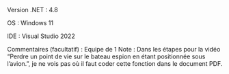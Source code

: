 Version .NET : 4.8

OS : Windows 11

IDE : Visual Studio 2022

Commentaires (facultatif) : Equipe de 1
Note : Dans les étapes pour la vidéo “Perdre un point de vie sur le bateau espion en étant positionnée sous l’avion.”, je ne vois pas où il faut coder cette fonction dans le document PDF.
